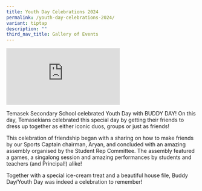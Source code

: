 ```yaml
---
title: Youth Day Celebrations 2024
permalink: /youth-day-celebrations-2024/
variant: tiptap
description: ""
third_nav_title: Gallery of Events
---
```

<p></p>
<div class="iframe-wrapper">
<iframe allowfullscreen="true" frameborder="0" src="https://www.youtube.com/embed/6KVIyZ3AVEs?si=WAWHNCrVI_BP8C8_"></iframe>
</div>
<p>Temasek Secondary School celebrated Youth Day with BUDDY DAY! On this
day, Temasekians celebrated this special day by getting their friends to
dress up together as either iconic duos, groups or just as friends!</p>
<p>This celebration of friendship began with a sharing on how to make friends
by our Sports Captain chairman, Aryan, and concluded with an amazing assembly
organised by the Student Rep Committee. The assembly featured a games,
a singalong session and amazing performances by students and teachers (and
Principal!) alike!</p>
<p>Together with a special ice-cream treat and a beautiful house file, Buddy
Day/Youth Day was indeed a celebration to remember!</p>